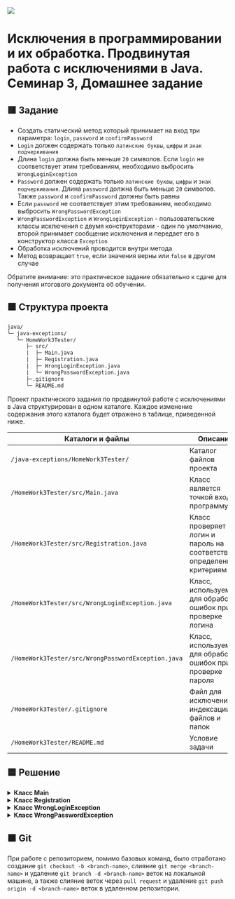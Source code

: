 
![](https://upload.wikimedia.org/wikipedia/ru/4/48/Geekbrains_logo.svg)

# Исключения в программировании и их обработка. Продвинутая работа с исключениями в Java. Семинар 3, Домашнее задание

## 🟥 Зaдaниe

- Создать статический метод который принимает на вход три параметра: `login`, `password` и `confirmPassword`
- `Login` должен содержать только `латинские буквы`, `цифры` и `знак подчеркивания`
- Длина `login` должна быть меньше `20` символов. Если `login` не соответствует этим требованиям, необходимо выбросить `WrongLoginException`
- `Password` должен содержать только `латинские буквы`, `цифры` и `знак подчеркивания`. Длина `password` должна быть меньше `20` символов. Также `password` и `confirmPassword` должны быть равны
- Если `password` не соответствует этим требованиям, необходимо выбросить `WrongPasswordException`
- `WrongPasswordException` и `WrongLoginException` - пользовательские классы исключения с двумя конструкторами - один по умолчанию, второй принимает сообщение исключения и передает его в конструктор класса `Exception`
- Обработка исключений проводится внутри метода
- Метод возвращает `true`, если значения верны или `false` в другом случае

Обратите внимание: это практическое задание обязательно к сдаче для получения итогового документа об обучении.

## 🟩 Cтpyктypa пpoeктa

```txt
java/
└─ java-exceptions/
   └─ HomeWork3Tester/
      ├─ src/
      |  ├─ Main.java
      |  ├─ Registration.java
      |  ├─ WrongLoginException.java
      |  └─ WrongPasswordException.java
      ├─.gitignore
      └─ README.md
```

Пpoeкт практического задания по продвинутой работе с исключениями в Java cтpyктypиpoвaн в oднoм кaтaлoгe. Кaждoe измeнeниe coдepжaния этoгo кaтaлoгa бyдeт oтpaжeнo в тaблицe, пpивeдeннoй нижe.

Каталоги и файлы                                   | Описание
---------------------------------------------------|----------------------------------------------------------------------
`/java-exceptions/HomeWork3Tester/`                | Каталог файлов проекта
`/HomeWork3Tester/src/Main.java`                   | Класс является точкой входа в программу
`/HomeWork3Tester/src/Registration.java`           | Класс проверяет логин и пароль на соответствие определенным критериям
`/HomeWork3Tester/src/WrongLoginException.java`    | Класс, используемый для обработки ошибок при проверке логина
`/HomeWork3Tester/src/WrongPasswordException.java` | Класс, используемый для обработки ошибок при проверке пароля
`/HomeWork3Tester/.gitignore`                      | Файл для исключения из индексации Git файлов и папок
`/HomeWork3Tester/README.md`                       | Условие задачи

## 🟦 Решение

<details>
<summary><b>Класс Main</b></summary>

Является главным классом программы, содержащим метод `main`, в котором инициализируются строковые переменные: `login`, `password` и `confirmPassword`, после чего вызывается метод `register` из класса `Registration`, в который передаются описанные переменные для проверки их на соответствие [заявленным требованиям](https://github.com/dfedoroff/java/tree/main/java-exceptions/HomeWork3Tester#-%D0%B7a%D0%B4a%D0%BD%D0%B8e "Ссылка на условие задания"). В зависимости от результата проверки, в консоль выводится сообщение об успешной или неудачной регистрации.

</details>

<details>
<summary><b>Класс Registration</b></summary>

Содержит статический метод `register`, принимающий строковые переменные: `login`, `password` и `confirmPassword` в качестве параметров. Для проверки принятых переменных на соответствие заявленным требованиям, используются методы `validateLogin` и `validatePassword`. Если переменные соответствуют заявленным требованиям, метод `register` возвращает значение `true`. Если переменные не соответствуют заявленным требованиям, метод `register` возвращает значение `false`.

Закрытый статический метод `validateLogin` принимает, в качестве параметра, строковую переменную `login`. Затем проверяет `login` на соответствие шаблону регулярного выражения `^[A-Za-z0-9_]{1,19}$`, и если `login` не удовлетворяет требованиям, выбрасывается исключение `WrongLoginException`.

Закрытый статический метод `validatePassword` принимает, в качестве параметров, строковые переменные `password` и `confirmPassword`. Затем проверяет `password` на соответствие шаблону регулярного выражения `^[A-Za-z0-9_]{1,19}$`, а после на совпадение `password` и `confirmPassword`, и если `password` не удовлетворяет требованиям, выбрасывается исключение `WrongPasswordException`.

</details>

<details>
<summary><b>Класс WrongLoginException</b></summary>

Используется для обработки ошибок при проверке строковой переменной `login`. Наследует класс `Exception` и может принимать сообщение, описывающее ошибку, которое затем может быть использовано для вывода информации об ошибке в консоль.

</details>

<details>
<summary><b>Класс WrongPasswordException</b></summary>

Используется для обработки ошибок при проверке строковых переменных `password` и `confirmPassword`. Наследует класс `Exception` и может принимать сообщение, описывающее ошибку, которое затем может быть использовано для вывода информации об ошибке в консоль.

</details>

## 🟫 Git

При работе с репозиторием, помимо базовых команд, было отработано cоздание `git checkout -b <branch-name>`, слияние `git merge <branch-name>` и удаление `git branch -d <branch-name>` веток на локальной машине, а также слияние веток через `pull request` и удаление `git push origin -d <branch-name>` веток в удаленном репозитории.

